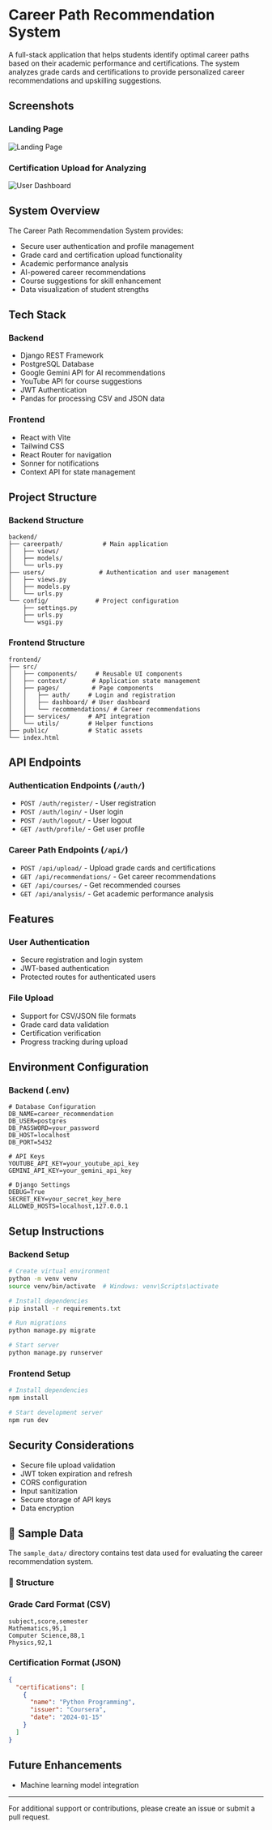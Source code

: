 # Career Path Recommendation System

A full-stack application that helps students identify optimal career paths based on their academic performance and certifications. The system analyzes grade cards and certifications to provide personalized career recommendations and upskilling suggestions.

## Screenshots

### Landing Page
![Landing Page](assets/career_landing_page.png)

### Certification Upload for Analyzing
![User Dashboard](assets/analyzer.png)


## System Overview

The Career Path Recommendation System provides:
- Secure user authentication and profile management
- Grade card and certification upload functionality
- Academic performance analysis
- AI-powered career recommendations
- Course suggestions for skill enhancement
- Data visualization of student strengths

## Tech Stack

### Backend
- Django REST Framework
- PostgreSQL Database
- Google Gemini API for AI recommendations
- YouTube API for course suggestions
- JWT Authentication
- Pandas for processing CSV and JSON data

### Frontend
- React with Vite
- Tailwind CSS
- React Router for navigation
- Sonner for notifications
- Context API for state management

## Project Structure

### Backend Structure
```
backend/
├── careerpath/           # Main application
│   ├── views/
│   ├── models/
│   └── urls.py
├── users/               # Authentication and user management
│   ├── views.py
│   ├── models.py
│   └── urls.py
└── config/             # Project configuration
    ├── settings.py
    ├── urls.py
    └── wsgi.py
```

### Frontend Structure
```
frontend/
├── src/
│   ├── components/     # Reusable UI components
│   ├── context/       # Application state management
│   ├── pages/         # Page components
│   │   ├── auth/     # Login and registration
│   │   ├── dashboard/ # User dashboard
│   │   └── recommendations/ # Career recommendations
│   ├── services/     # API integration
│   └── utils/        # Helper functions
├── public/           # Static assets
└── index.html
```

## API Endpoints

### Authentication Endpoints (`/auth/`)
- `POST /auth/register/` - User registration
- `POST /auth/login/` - User login
- `POST /auth/logout/` - User logout
- `GET /auth/profile/` - Get user profile

### Career Path Endpoints (`/api/`)
- `POST /api/upload/` - Upload grade cards and certifications
- `GET /api/recommendations/` - Get career recommendations
- `GET /api/courses/` - Get recommended courses
- `GET /api/analysis/` - Get academic performance analysis

## Features

### User Authentication
- Secure registration and login system
- JWT-based authentication
- Protected routes for authenticated users

### File Upload
- Support for CSV/JSON file formats
- Grade card data validation
- Certification verification
- Progress tracking during upload

## Environment Configuration

### Backend (.env)
```env
# Database Configuration
DB_NAME=career_recommendation
DB_USER=postgres
DB_PASSWORD=your_password
DB_HOST=localhost
DB_PORT=5432

# API Keys
YOUTUBE_API_KEY=your_youtube_api_key
GEMINI_API_KEY=your_gemini_api_key

# Django Settings
DEBUG=True
SECRET_KEY=your_secret_key_here
ALLOWED_HOSTS=localhost,127.0.0.1
```


## Setup Instructions

### Backend Setup
```bash
# Create virtual environment
python -m venv venv
source venv/bin/activate  # Windows: venv\Scripts\activate

# Install dependencies
pip install -r requirements.txt

# Run migrations
python manage.py migrate

# Start server
python manage.py runserver
```

### Frontend Setup
```bash
# Install dependencies
npm install

# Start development server
npm run dev
```

## Security Considerations

- Secure file upload validation
- JWT token expiration and refresh
- CORS configuration
- Input sanitization
- Secure storage of API keys
- Data encryption


## 📂 Sample Data

The `sample_data/` directory contains test data used for evaluating the career recommendation system.

### 📁 Structure

### Grade Card Format (CSV)
```csv
subject,score,semester
Mathematics,95,1
Computer Science,88,1
Physics,92,1
```

### Certification Format (JSON)
```json
{
  "certifications": [
    {
      "name": "Python Programming",
      "issuer": "Coursera",
      "date": "2024-01-15"
    }
  ]
}
```

## Future Enhancements

- Machine learning model integration

---

For additional support or contributions, please create an issue or submit a pull request.
